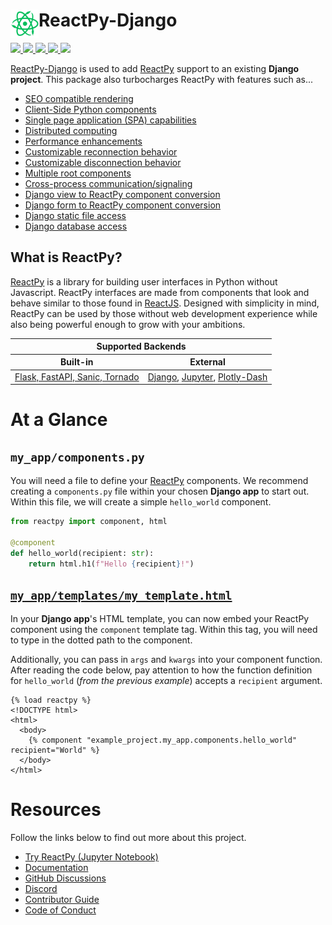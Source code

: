 # <img src="https://raw.githubusercontent.com/reactive-python/reactpy/main/branding/svg/reactpy-logo-square.svg" align="left" height="45"/> ReactPy-Django

<p>
    <a href="https://github.com/reactive-python/reactpy-django/actions?query=workflow%3ATest">
        <img src="https://github.com/reactive-python/reactpy-django/workflows/Test/badge.svg?event=push">
    </a>
    <a href="https://pypi.python.org/pypi/reactpy-django">
        <img src="https://img.shields.io/pypi/v/reactpy-django.svg?label=PyPI">
    </a>
    <a href="https://github.com/reactive-python/reactpy-django/blob/main/LICENSE.md">
        <img src="https://img.shields.io/badge/License-MIT-purple.svg">
    </a>
    <a href="https://reactive-python.github.io/reactpy-django/">
        <img src="https://img.shields.io/website?down_message=offline&label=Docs&logo=read%20the%20docs&logoColor=white&up_message=online&url=https%3A%2F%2Freactive-python.github.io%2Freactpy-django%2F">
    </a>
    <a href="https://discord.gg/uNb5P4hA9X">
        <img src="https://img.shields.io/discord/1111078259854168116?label=Discord&logo=discord">
    </a>
</p>

[ReactPy-Django](https://github.com/reactive-python/reactpy-django) is used to add [ReactPy](https://reactpy.dev/) support to an existing **Django project**. This package also turbocharges ReactPy with features such as...

-   [SEO compatible rendering](https://reactive-python.github.io/reactpy-django/latest/reference/settings/#reactpy_prerender)
-   [Client-Side Python components](https://reactive-python.github.io/reactpy-django/latest/reference/template-tag/#pyscript-component)
-   [Single page application (SPA) capabilities](https://reactive-python.github.io/reactpy-django/latest/reference/router/#django-router)
-   [Distributed computing](https://reactive-python.github.io/reactpy-django/latest/reference/settings/#reactpy_default_hosts)
-   [Performance enhancements](https://reactive-python.github.io/reactpy-django/latest/reference/settings/#performance-settings)
-   [Customizable reconnection behavior](https://reactive-python.github.io/reactpy-django/latest/reference/settings/#stability-settings)
-   [Customizable disconnection behavior](https://reactive-python.github.io/reactpy-django/latest/reference/template-tag)
-   [Multiple root components](https://reactive-python.github.io/reactpy-django/latest/reference/template-tag/)
-   [Cross-process communication/signaling](https://reactive-python.github.io/reactpy-django/latest/reference/hooks/#use-channel-layer)
-   [Django view to ReactPy component conversion](https://reactive-python.github.io/reactpy-django/latest/reference/components/#view-to-component)
-   [Django form to ReactPy component conversion](https://reactive-python.github.io/reactpy-django/latest/reference/components/#django-form)
-   [Django static file access](https://reactive-python.github.io/reactpy-django/latest/reference/components/#django-css)
-   [Django database access](https://reactive-python.github.io/reactpy-django/latest/reference/hooks/#use-query)

## What is ReactPy?

[ReactPy](https://reactpy.dev/) is a library for building user interfaces in Python without Javascript. ReactPy interfaces are made from components that look and behave similar to those found in [ReactJS](https://reactjs.org/). Designed with simplicity in mind, ReactPy can be used by those without web development experience while also being powerful enough to grow with your ambitions.

<table align="center">
    <thead>
        <tr>
            <th colspan="2" style="text-align: center">Supported Backends</th>
        <tr>
            <th style="text-align: center">Built-in</th>
            <th style="text-align: center">External</th>
        </tr>
    </thead>
    <tbody>
        <tr>
        <td>
            <a href="https://reactpy.dev/docs/guides/getting-started/installing-reactpy.html#officially-supported-servers">
                Flask, FastAPI, Sanic, Tornado
            </a>
        </td>
        <td>
            <a href="https://github.com/reactive-python/reactpy-django">Django</a>,
            <a href="https://github.com/reactive-python/reactpy-jupyter">Jupyter</a>,
            <a href="https://github.com/idom-team/idom-dash">Plotly-Dash</a>
        </td>
        </tr>
    </tbody>
</table>

# At a Glance

## `my_app/components.py`

<!--py-header-start-->

You will need a file to define your [ReactPy](https://github.com/reactive-python/reactpy) components. We recommend creating a `components.py` file within your chosen **Django app** to start out. Within this file, we will create a simple `hello_world` component.

<!--py-header-end-->
<!--py-code-start-->

```python
from reactpy import component, html

@component
def hello_world(recipient: str):
    return html.h1(f"Hello {recipient}!")
```

<!--py-code-end-->

## [`my_app/templates/my_template.html`](https://docs.djangoproject.com/en/stable/topics/templates/)

<!--html-header-start-->

In your **Django app**'s HTML template, you can now embed your ReactPy component using the `component` template tag. Within this tag, you will need to type in the dotted path to the component.

Additionally, you can pass in `args` and `kwargs` into your component function. After reading the code below, pay attention to how the function definition for `hello_world` (_from the previous example_) accepts a `recipient` argument.

<!--html-code-start-->

```jinja
{% load reactpy %}
<!DOCTYPE html>
<html>
  <body>
    {% component "example_project.my_app.components.hello_world" recipient="World" %}
  </body>
</html>
```

<!--html-code-end-->

# Resources

Follow the links below to find out more about this project.

-   [Try ReactPy (Jupyter Notebook)](https://mybinder.org/v2/gh/reactive-python/reactpy-jupyter/main?urlpath=lab/tree/notebooks/introduction.ipynb)
-   [Documentation](https://reactive-python.github.io/reactpy-django)
-   [GitHub Discussions](https://github.com/reactive-python/reactpy-django/discussions)
-   [Discord](https://discord.gg/uNb5P4hA9X)
-   [Contributor Guide](https://reactive-python.github.io/reactpy-django/latest/about/code/)
-   [Code of Conduct](https://github.com/reactive-python/reactpy-django/blob/main/CODE_OF_CONDUCT.md)
